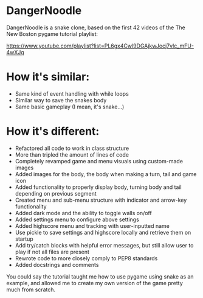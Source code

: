 # DangerNoodle
DangerNoodle is a snake clone, based on the first 42 videos of the The New Boston pygame tutorial playlist:

https://www.youtube.com/playlist?list=PL6gx4Cwl9DGAjkwJocj7vlc_mFU-4wXJq

# How it's similar:
- Same kind of event handling with while loops
- Similar way to save the snakes body
- Same basic gameplay (I mean, it's snake...)

# How it's different:
- Refactored all code to work in class structure
- More than tripled the amount of lines of code
- Completely revamped game and menu visuals using custom-made images
- Added images for the body, the body when making a turn, tail and game icon
- Added functionality to properly display body, turning body and tail depending on previous segment
- Created menu and sub-menu structure with indicator and arrow-key functionality
- Added dark mode and the ability to toggle walls on/off
- Added settings menu to configure above settings
- Added highscore menu and tracking with user-inputted name
- Use pickle to save settings and highscore locally and retrieve them on startup
- Add try/catch blocks with helpful error messages, but still allow user to play if not all files are present
- Rewrote code to more closely comply to PEP8 standards
- Added docstrings and comments

You could say the tutorial taught me how to use pygame using snake as an example,
and allowed me to create my own version of the game pretty much from scratch.